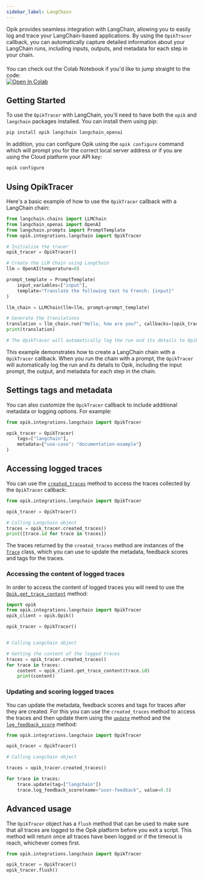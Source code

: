 ```yaml
---
sidebar_label: LangChain
---
```


Opik provides seamless integration with LangChain, allowing you to easily log and trace your LangChain-based applications. By using the `OpikTracer` callback, you can automatically capture detailed information about your LangChain runs, including inputs, outputs, and metadata for each step in your chain.

<div style="display: flex; align-items: center; flex-wrap: wrap; margin: 20px 0;">
  <span style="margin-right: 10px;">You can check out the Colab Notebook if you'd like to jump straight to the code:</span>
  <a href="https://colab.research.google.com/github/comet-ml/opik/blob/main/apps/opik-documentation/documentation/docs/cookbook/langchain.ipynb" target="_blank" rel="noopener noreferrer">
    <img src="https://colab.research.google.com/assets/colab-badge.svg" alt="Open In Colab" style="vertical-align: middle;"/>
  </a>
</div>

## Getting Started

To use the `OpikTracer` with LangChain, you'll need to have both the `opik` and `langchain` packages installed. You can install them using pip:

```bash
pip install opik langchain langchain_openai
```

In addition, you can configure Opik using the `opik configure` command which will prompt you for the correct local server address or if you are using the Cloud platform your API key:

```bash
opik configure
```

## Using OpikTracer

Here's a basic example of how to use the `OpikTracer` callback with a LangChain chain:

```python
from langchain.chains import LLMChain
from langchain_openai import OpenAI
from langchain.prompts import PromptTemplate
from opik.integrations.langchain import OpikTracer

# Initialize the tracer
opik_tracer = OpikTracer()

# Create the LLM Chain using LangChain
llm = OpenAI(temperature=0)

prompt_template = PromptTemplate(
    input_variables=["input"],
    template="Translate the following text to French: {input}"
)

llm_chain = LLMChain(llm=llm, prompt=prompt_template)

# Generate the translations
translation = llm_chain.run("Hello, how are you?", callbacks=[opik_tracer])
print(translation)

# The OpikTracer will automatically log the run and its details to Opik
```

This example demonstrates how to create a LangChain chain with a `OpikTracer` callback. When you run the chain with a prompt, the `OpikTracer` will automatically log the run and its details to Opik, including the input prompt, the output, and metadata for each step in the chain.

## Settings tags and metadata

You can also customize the `OpikTracer` callback to include additional metadata or logging options. For example:

```python
from opik.integrations.langchain import OpikTracer

opik_tracer = OpikTracer(
    tags=["langchain"],
    metadata={"use-case": "documentation-example"}
)
```

## Accessing logged traces

You can use the [`created_traces`](https://www.comet.com/docs/opik/python-sdk-reference/integrations/langchain/OpikTracer.html) method to access the traces collected by the `OpikTracer` callback:

```python
from opik.integrations.langchain import OpikTracer

opik_tracer = OpikTracer()

# Calling Langchain object
traces = opik_tracer.created_traces()
print([trace.id for trace in traces])
```

The traces returned by the `created_traces` method are instances of the [`Trace`](https://www.comet.com/docs/opik/python-sdk-reference/Objects/Trace.html#opik.api_objects.trace.Trace) class, which you can use to update the metadata, feedback scores and tags for the traces.

### Accessing the content of logged traces

In order to access the content of logged traces you will need to use the [`Opik.get_trace_content`](https://www.comet.com/docs/opik/python-sdk-reference/Opik.html#opik.Opik.get_trace_content) method:

```python
import opik
from opik.integrations.langchain import OpikTracer
opik_client = opik.Opik()

opik_tracer = OpikTracer()


# Calling Langchain object

# Getting the content of the logged traces
traces = opik_tracer.created_traces()
for trace in traces:
    content = opik_client.get_trace_content(trace.id)
    print(content)
```

### Updating and scoring logged traces

You can update the metadata, feedback scores and tags for traces after they are created. For this you can use the `created_traces` method to access the traces and then update them using the [`update`](https://www.comet.com/docs/opik/python-sdk-reference/Objects/Trace.html#opik.api_objects.trace.Trace.update) method and the [`log_feedback_score`](https://www.comet.com/docs/opik/python-sdk-reference/Objects/Trace.html#opik.api_objects.trace.Trace.log_feedback_score) method:

```python
from opik.integrations.langchain import OpikTracer

opik_tracer = OpikTracer()

# Calling Langchain object

traces = opik_tracer.created_traces()

for trace in traces:
    trace.update(tag=["langchain"])
    trace.log_feedback_score(name="user-feedback", value=0.5)
```

## Advanced usage

The `OpikTracer` object has a `flush` method that can be used to make sure that all traces are logged to the Opik platform before you exit a script. This method will return once all traces have been logged or if the timeout is reach, whichever comes first.

```python
from opik.integrations.langchain import OpikTracer

opik_tracer = OpikTracer()
opik_tracer.flush()
```

